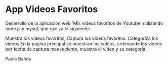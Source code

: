 # App Videos Favoritos
Desarrollo de la aplicación web 'Mis vídeos favoritos de Youtube' utilizando node.js y mysql, que realiza lo siguiente:

Muestra los vídeos favoritos,
Captura los vídeos favoritos.
Categoriza los vídeos
En la pagina principal se muestran los vídeos, ordenando los vídeos por fecha de captura mas reciente, muestra el vídeo y su categoría.

Paola Baños
